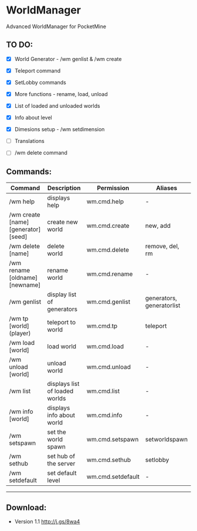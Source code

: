 # WorldManager

Advanced WorldManager for PocketMine



## TO DO:

- [x] World Generator - /wm genlist & /wm create
- [x] Teleport command
- [x] SetLobby commands
- [x] More functions - rename, load, unload
- [x] List of loaded and unloaded worlds
- [x] Info about level
- [x] Dimesions setup - /wm setdimension
- [ ] Translations
- [ ] /wm delete command


## Commands:

| Command | Description | Permission | Aliases |
| ------- | ----------- | ---------- | ------- |
| /wm help | displays help | wm.cmd.help | - |
| /wm create [name] [generator] [seed] | create new world | wm.cmd.create | new, add |
| /wm delete [name] | delete world | wm.cmd.delete | remove, del, rm |
| /wm rename [oldname] [newname] | rename world | wm.cmd.rename | - |
| /wm genlist | display list of generators | wm.cmd.genlist | generators, generatorlist |
| /wm tp [world] (player) | teleport to world | wm.cmd.tp | teleport |
| /wm load [world] | load world | wm.cmd.load | - |
| /wm unload [world] | unload world | wm.cmd.unload | - |
| /wm list | displays list of loaded worlds | wm.cmd.list | - |
| /wm info [world] | displays info about world | wm.cmd.info | - |
| /wm setspawn | set the world spawn | wm.cmd.setspawn | setworldspawn |
| /wm sethub | set hub of the server | wm.cmd.sethub | setlobby |
| /wm setdefault | set default level | wm.cmd.setdefault | - |
---

## Download:

- Version 1.1 http://j.gs/8wa4
